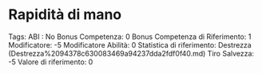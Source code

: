 # Rapidità di mano

Tags: ABI
: No
Bonus Competenza: 0
Bonus Competenza di Riferimento: 1
Modificatore: -5
Modificatore  Abilità: 0
Statistica di riferimento: Destrezza (Destrezza%2094378c630083469a94237dda2fdf0f40.md)
Tiro Salvezza: -5
Valore di riferimento: 0